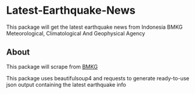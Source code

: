 # Latest-Earthquake-News

This package will get the latest earthquake news from Indonesia BMKG Meteorological, Climatological And Geophysical
Agency

## About
This package will scrape from [BMKG](https://www.bmkg.go.id/?lang=EN)

This package uses beautifulsoup4 and requests to generate ready-to-use json output containing the latest earthquake info